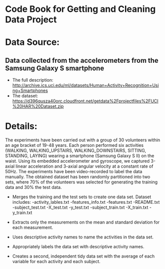 # Code Book for Getting and Cleaning Data Project

# Data Source:
## Data collected from the accelerometers from the Samsung Galaxy S smartphone
* The full description: http://archive.ics.uci.edu/ml/datasets/Human+Activity+Recognition+Using+Smartphones
* The dataset: https://d396qusza40orc.cloudfront.net/getdata%2Fprojectfiles%2FUCI%20HAR%20Dataset.zip

# Details:
The experiments have been carried out with a group of 30 volunteers within an age bracket of 19-48 years. 
Each person performed six activities (WALKING, WALKING_UPSTAIRS, WALKING_DOWNSTAIRS, SITTING, STANDING, LAYING) wearing a smartphone (Samsung Galaxy S II) on the waist. 
Using its embedded accelerometer and gyroscope, we captured 3-axial linear acceleration and 3-axial angular velocity at a constant rate of 50Hz. 
The experiments have been video-recorded to label the data manually. 
The obtained dataset has been randomly partitioned into two sets, where 70% of the volunteers was selected for generating the training data and 30% the test data. 

* Merges the training and the test sets to create one data set.
  Dataset includes: 
  -activity_lables.txt
  -features_info.txt
  -features.txt
  -README.txt
  -subject_test.txt
  -X_test.txt
  -y_test.txt
  -subject_train.txt
  -X_train.txt
  -y_train.txt
  
* Extracts only the measurements on the mean and standard deviation for each measurement.
* Uses descriptive activity names to name the activities in the data set.
* Appropriately labels the data set with descriptive activity names.
* Creates a second, independent tidy data set with the average of each variable for each activity and each subject.
